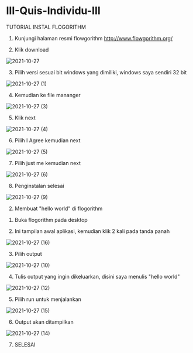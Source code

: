 # III-Quis-Individu-III

TUTORIAL INSTAL FLOGORITHM

1. Kunjungi halaman resmi flowgorithm http://www.flowgorithm.org/ 

2. Klik download 

![2021-10-27](https://user-images.githubusercontent.com/93033802/139073631-652f74ef-ca6c-4e4f-9755-a5de888a2a5f.png)

3. Pilih versi sesuai bit windows yang dimiliki, windows saya sendiri 32 bit

![2021-10-27 (1)](https://user-images.githubusercontent.com/93033802/139073835-bdcef292-49ba-4e52-9c5a-7bc9e2498622.png)

4. Kemudian ke file mananger 

![2021-10-27 (3)](https://user-images.githubusercontent.com/93033802/139073945-44351007-0e91-45e4-b09c-4cd5c539480b.png)

5. Klik next

![2021-10-27 (4)](https://user-images.githubusercontent.com/93033802/139074028-db01b46e-8f32-47ee-a134-c7c8564cdfba.png)

6. Pilih I Agree kemudian next

![2021-10-27 (5)](https://user-images.githubusercontent.com/93033802/139074157-21178573-eb69-49a1-a46c-f5d27cfc39cc.png)

7. Pilih just me kemudian next

![2021-10-27 (6)](https://user-images.githubusercontent.com/93033802/139074259-2ba422fd-31b6-48d3-a62a-a0ba0cbf20c2.png)

8. Penginstalan selesai

![2021-10-27 (9)](https://user-images.githubusercontent.com/93033802/139074369-3d2f5c98-1455-4b28-8a0b-7d670a4077df.png)

2) Membuat "hello world" di flogorithm

1. Buka flogorithm pada desktop

2. Ini tampilan awal aplikasi, kemudian klik 2 kali pada tanda panah

![2021-10-27 (16)](https://user-images.githubusercontent.com/93033802/139074880-568594cd-413e-4d7f-bcee-cae7268ee746.png)

3. Pilih output 

![2021-10-27 (10)](https://user-images.githubusercontent.com/93033802/139074945-a0d1819f-a759-4549-a0d2-0975db88550a.png)

4. Tulis output yang ingin dikeluarkan, disini saya menulis "hello world"

![2021-10-27 (12)](https://user-images.githubusercontent.com/93033802/139075087-aa3fea49-2ce2-47d0-b416-fa6f3dccfb23.png)

5. Pilih run untuk menjalankan

![2021-10-27 (15)](https://user-images.githubusercontent.com/93033802/139075180-3f763209-1f36-4979-b1d3-7a9b45b94d7c.png)

6. Output akan ditampilkan 

![2021-10-27 (14)](https://user-images.githubusercontent.com/93033802/139075322-fdbb7b9c-9be7-4ac9-9576-7e5e3442616b.png)

7. SELESAI













